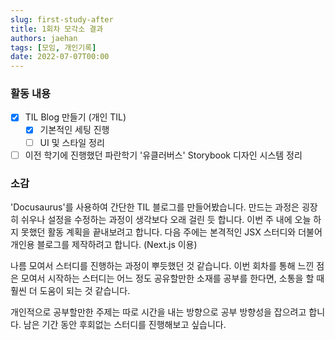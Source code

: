 ```yaml
---
slug: first-study-after
title: 1회차 모각소 결과
authors: jaehan
tags: [모임, 개인기록]
date: 2022-07-07T00:00
---
```


### 활동 내용

- [x] TIL Blog 만들기 (개인 TIL)
  - [x] 기본적인 세팅 진행
  - [ ] UI 및 스타일 정리
- [ ] 이전 학기에 진행했던 파란학기 '유클러버스' Storybook 디자인 시스템 정리

### 소감

'Docusaurus'를 사용하여 간단한 TIL 블로그를 만들어봤습니다. 만드는 과정은 굉장히 쉬우나 설정을 수정하는 과정이 생각보다 오래 걸린 듯 합니다. 이번 주 내에 오늘 하지 못했던 활동 계획을 끝내보려고 합니다. 다음 주에는 본격적인 JSX 스터디와 더불어 개인용 블로그를 제작하려고 합니다. (Next.js 이용)

나름 모여서 스터디를 진행하는 과정이 뿌듯했던 것 같습니다. 이번 회차를 통해 느낀 점은 모여서 시작하는 스터디는 어느 정도 공유할만한 소재를 공부를 한다면, 소통을 할 때 훨씬 더 도움이 되는 것 같습니다.

개인적으로 공부할만한 주제는 따로 시간을 내는 방향으로 공부 방향성을 잡으려고 합니다. 남은 기간 동안 후회없는 스터디를 진행해보고 싶습니다.
